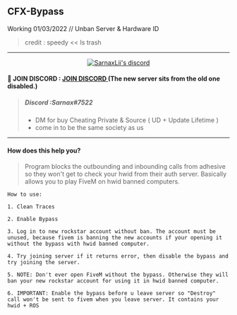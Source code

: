 ## CFX-Bypass 
Working 01/03/2022 // Unban Server & Hardware ID 
> credit : speedy << Is trash


***

  <p align="center">
    <a href="https://discord.gg/7Z6BDGmFRc">
        <img title="Sarnax discord" alt="SarnaxLii's discord" src="https://discord.c99.nl/widget/theme-3/943374631644045363.png"/>
    </a>
</p>


#### 💬 JOIN DISCORD : [JOIN DISCORD ](https://discord.gg/7Z6BDGmFRc) (The new server sits from the old one disabled.)
> ##### Discord :Sarnax#7522
> - DM for buy Cheating Private & Source ( UD + Update Lifetime )
> - come in to be the same society as us

***



#### How does this help you?

> Program blocks the outbounding and inbounding calls from adhesive so they won't get to check your hwid from their auth server. Basically allows you to play FiveM on hwid banned computers.


```
How to use:

1. Clean Traces

2. Enable Bypass

3. Log in to new rockstar account without ban. The account must be unused, because fivem is banning the new accounts if your opening it without the bypass with hwid banned computer.

4. Try joining server if it returns error, then disable the bypass and try joining the server.

5. NOTE: Don't ever open FiveM without the bypass. Otherwise they will ban your new rockstar account for using it in hwid banned computer.

6. IMPORTANT: Enable the bypass before u leave server so "Destroy" call won't be sent to fivem when you leave server. It contains your hwid + ROS 
```


